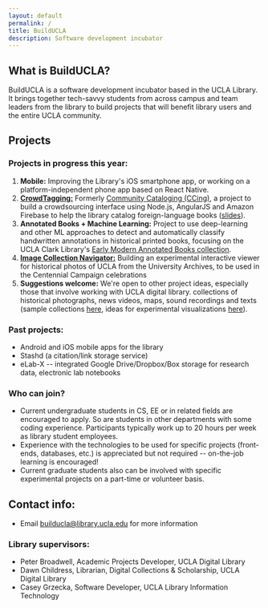 ```yaml
---
layout: default
permalink: /
title: BuildUCLA
description: Software development incubator
---
```

## What is BuildUCLA?

BuildUCLA is a software development incubator based in the UCLA Library. It brings together tech-savvy students from across campus and team leaders from the library to build projects that will benefit library users and the entire UCLA community.

## Projects
### Projects in progress this year:

1. **Mobile:** Improving the Library's iOS smartphone app, or working on a platform-independent phone app based on React Native.
1. **<a href="https://docs.library.ucla.edu/display/BUILD/CrowdTagging">CrowdTagging:</a>** Formerly <a href="http://ec2-54-173-153-28.compute-1.amazonaws.com:8000/#/">Community Cataloging (CCing)</a>, a project to build a crowdsourcing interface using Node.js, AngularJS and Amazon Firebase to help the library catalog foreign-language books (<a href="https://docs.google.com/presentation/d/1pGWDBy5ff5xHdb0Ys462BXRf0IjP2zNrlt4sBfYiAvw/edit?usp=sharing">slides</a>).
1. **Annotated Books + Machine Learning:** Project to use deep-learning and other ML approaches to detect and automatically classify handwritten annotations in historical printed books, focusing on the UCLA Clark Library's <a href="https://calisphere.org/collections/26771/">Early Modern Annotated Books collection</a>.
1. **<a href="https://github.com/UCLALibrary/ImageCollectionNavigator">Image Collection Navigator:</a>** Building an experimental interactive viewer for historical photos of UCLA from the University Archives, to be used in the Centennial Campaign celebrations
1. **Suggestions welcome:** We're open to other project ideas, especially those that involve working with UCLA digital library. collections of historical photographs, news videos, maps, sound recordings and texts (sample collections <a href="https://collectionslab.github.io/collections/">here</a>, ideas for experimental visualizations <a href="https://collectionslab.github.io/experiments/">here</a>).

### Past projects:

* Android and iOS mobile apps for the library
* Stashd (a citation/link storage service)
* eLab-X -- integrated Google Drive/Dropbox/Box storage for research data, electronic lab notebooks


### Who can join?
* Current undergraduate students in CS, EE or in related fields are encouraged to apply. So are students in other departments with some coding experience. Participants typically work up to 20 hours per week as library student employees.
* Experience with the technologies to be used for specific projects (front-ends, databases, etc.) is appreciated but not required -- on-the-job learning is encouraged!
* Current graduate students also can be involved with specific experimental projects on a part-time or volunteer basis.


## Contact info:

* Email <a href="mailto:builducla@library.ucla.edu">builducla@library.ucla.edu</a> for more information

### Library supervisors:
* Peter Broadwell, Academic Projects Developer, UCLA Digital Library
* Dawn Childress, Librarian, Digital Collections & Scholarship, UCLA Digital Library
* Casey Grzecka, Software Developer, UCLA Library Information Technology

